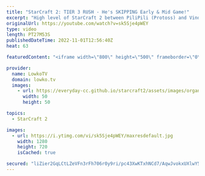 ```yaml
---
title: "StarCraft 2: TIER 3 RUSH - He's SKIPPING Early & Mid Game!"
excerpt: "High level of StarCraft 2 between PiliPili (Protoss) and Vindicta (Terran). In this game the Protoss player decides to rush out tier 3 units right away, skipping both the early and mid game entirely.  Support my work on Patreon: https://www.patreon.com/lowkotv Become a YouTube member: https://lowko.tv/join"
originalUrl: https://youtube.com/watch?v=sk5Sje4pWEY
type: video
length: PT27M53S
publishedDateTime: 2022-11-01T12:56:40Z
heat: 63

featuredContent: "<iframe width=\"800\" height=\"500\" frameborder=\"0\" src=\"https://www.youtube.com/embed/sk5Sje4pWEY\" allow=\"accelerometer; autoplay; encrypted-media; gyroscope; picture-in-picture\" allowfullscreen></iframe>"

provider:
  name: LowkoTV
  domain: lowko.tv
  images:
    - url: https://everyday-cc.github.io/starcraft2/assets/images/organizations/lowko.tv-50x50.jpg
      width: 50
      height: 50

topics:
  - StarCraft 2

images:
  - url: https://i.ytimg.com/vi/sk5Sje4pWEY/maxresdefault.jpg
    width: 1280
    height: 720
    isCached: true

secured: "liZier2GqLCtLZeVFn3rFh706r0y9ri/pc43XwKTxhNCd7/AqwJvokxUXlwY5DTStvAvpyjYlPlqLMjAV21SP125egQ4hVKA2wby8N7vm8ZrgUoK4SOoc0XlYQ290LC4aBUAkxuuBXbxduj85pfWW2NAI9dSZN1IP8+eUsFKCVNzAn9bAr44iPBZCbwc1bI5lHWdUrvuqBP8e48LTv3Z7HwPIezG15ZzmZm0okKTWMh2ZWQMxD3DFxfisYAAYFK0+SpXpcfHOQQBCxFVhbXYgTP/4pq8e//CsFDcQTjEPHLgJrvXHIisLhRR6AZZ4CANRsiOXsTrPAcSLW3IN/u1NVl+WeKr0zhiKza6gIiyNXYvrQ0NPHFu6GtBS8nYhxyQFO55Lm3+dKUdyGKyRp+GeDI4Clo2G9HMIIib/5h+eNU=;zrl4vpih3ydvJF170y5Ezw=="
---
```


